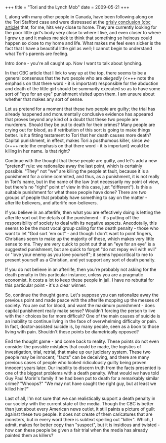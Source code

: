 +++
title = "Tori and the Lynch Mob"
date = 2009-05-21
+++

I, along with many other people in Canada, have been following along on the Tori Stafford case and were distressed at the [grisly conclusion (cbc article)](http://www.cbc.ca/canada/story/2009/05/21/stafford-search-police021.html) that, for me, hits very close to home. They are currently looking for the poor little girl's body very close to where I live, and even closer to where I grew up and it makes me sick to think that something so heinous could happen so close to my home and life. What makes me feel even sicker is the fact that I have a beautiful little girl as well; I cannot begin to understand what Tori's parents are feeling.

Intro done - you're all caught up. Now I want to talk about lynching.

In that CBC article that I link to way up at the top, there seems to be a general consensus that the two people who are _allegedly_ (<+++ note the emphasis on that there word - it is important) responsible for the abduction and death of the little girl should be summarily executed so as to have some sort of "eye for an eye" punishment visited upon them. I am unsure about whether that makes any sort of sense.

Let us pretend for a moment that these two people are guilty; the trial has already happened and monumentally conclusive evidence has appeared that proves beyond any kind of a doubt that these two people are murderers. Should they be put to death for their crimes? Many people are crying out for blood, as if retribution of this sort is going to make things better. Is it a fitting testament to Tori that her death causes more death? Capital punishment, in effect, makes Tori a posthumous killer, since _we_ (<+++ note the emphasis on that there word - it is important) would be killing in her name. Is that right?

Continue with the thought that these people are guilty, and let's add a new "pretend" rule: we rationalize away the last point, which is certainly possible. "They" not "we" are killing the people at fault, because it is a punishment for a crime commited, and thus, as a punishment, it is not really in Tori's name, but in the name of the law (not necessarily my point of view, but there's no "right" point of view in this case, just "different"). Is this a suitable punishment for what these people have done? There are two groups of people that probably have something to say on the matter - afterlife believers, and afterlife non-believers.

If you believe in an afterlife, then what you are effectively doing is letting the afterlife sort out the details of the punishment - it's putting off the responsibility of society to deal with its negative aspects. Anecdotally, this seems to be the most vocal group calling for the death penalty - those who want to let "God sort 'em out" - and though I don't want to point fingers, Christians seem to make up the majority of these, which makes very little sense to me. They are very quick to point out that an "eye for an eye" is a suggested punishment, but are quick to forget "do not repay evil with evil" or "love your enemy as you love yourself"; it seems hypocritical to me to present yourself as a Christian, and yet support any sort of death penalty.

If you do not believe in an afterlife, then you're probably not asking for the death penalty in this particular instance, unless you are a pragmatic economist. It costs a lot to keep these people in jail. I have no rebuttal for this particular point - it's a clear winner.

So, continue the thought game. Let's suppose you can rationalize away the previous point and made peace with the afterlife mopping up the messes of society. You are out for blood, and want the maximum punishment - does capital punishment really make sense? Wouldn't forcing the person to live with their choices be far more difficult? One of the main causes of suicide is an inability to continue living in the face of overwhelming difficulty or pain. In fact, doctor-assisted suicide is, by many people, seen as a boon to those living with pain. Shouldn't these points be diametrically opposed?

End the thought game - and come back to reality. These points do not even consider the possible mistakes that could be made, the logistics of investigation, trial, retrial, that make up our judiciary system. These two people may be innocent; "facts" can be deceiving, and there are many previous cases of people who looked ridiculously guilty being proven innocent years later. Our inability to discern truth from the facts presented is one of the biggest problems with a death penalty. What would _we_ have told Guy Paul Morin's family if he had been put to death for a remarkably similar crime? "Whoops?" "We may not have caught the right guy, but at least we killed him?"

Last of all, I'm not sure that we can realistically support a death penalty in our society with the current state of the media. Though the CBC is better than just about every American news outlet, it still paints a picture of guilt against these two people. It does not create of them caricatures that are monsters, but in every word there is subtext spelling out "killer". Which, I admit, makes for better copy than "suspect", but it is insidious and twisted - how can these people be given a fair trial when the media has already painted them as killers?
